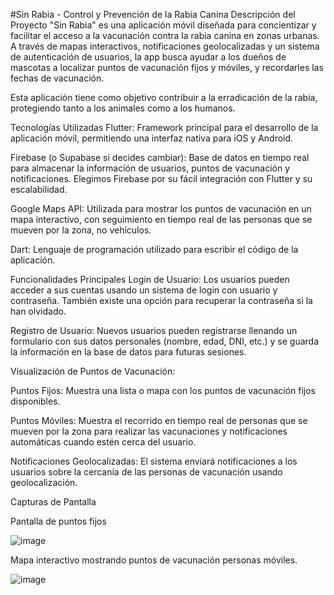 #Sin Rabia - Control y Prevención de la Rabia Canina
Descripción del Proyecto
"Sin Rabia" es una aplicación móvil diseñada para concientizar y facilitar el acceso a la vacunación contra la rabia canina en zonas urbanas. A través de mapas interactivos, notificaciones geolocalizadas y un sistema de autenticación de usuarios, la app busca ayudar a los dueños de mascotas a localizar puntos de vacunación fijos y móviles, y recordarles las fechas de vacunación.

Esta aplicación tiene como objetivo contribuir a la erradicación de la rabia, protegiendo tanto a los animales como a los humanos.

Tecnologías Utilizadas
Flutter: Framework principal para el desarrollo de la aplicación móvil, permitiendo una interfaz nativa para iOS y Android.

Firebase (o Supabase si decides cambiar): Base de datos en tiempo real para almacenar la información de usuarios, puntos de vacunación y notificaciones. Elegimos Firebase por su fácil integración con Flutter y su escalabilidad.

Google Maps API: Utilizada para mostrar los puntos de vacunación en un mapa interactivo, con seguimiento en tiempo real de las personas que se mueven por la zona, no vehículos.

Dart: Lenguaje de programación utilizado para escribir el código de la aplicación.


Funcionalidades Principales
Login de Usuario: Los usuarios pueden acceder a sus cuentas usando un sistema de login con usuario y contraseña. También existe una opción para recuperar la contraseña si la han olvidado.

Registro de Usuario: Nuevos usuarios pueden registrarse llenando un formulario con sus datos personales (nombre, edad, DNI, etc.) y se guarda la información en la base de datos para futuras sesiones.

Visualización de Puntos de Vacunación:

Puntos Fijos: Muestra una lista o mapa con los puntos de vacunación fijos disponibles.

Puntos Móviles: Muestra el recorrido en tiempo real de personas que se mueven por la zona para realizar las vacunaciones y notificaciones automáticas cuando estén cerca del usuario.

Notificaciones Geolocalizadas: El sistema enviará notificaciones a los usuarios sobre la cercanía de las personas de vacunación usando geolocalización.

Capturas de Pantalla

Pantalla de puntos fijos

![image](https://github.com/user-attachments/assets/aee23139-0e03-4a75-bf12-6c3f23d862ff)


Mapa interactivo mostrando puntos de vacunación personas móviles.

![image](https://github.com/user-attachments/assets/3e72bb78-b7b9-4071-973b-7080af7b13bd)
